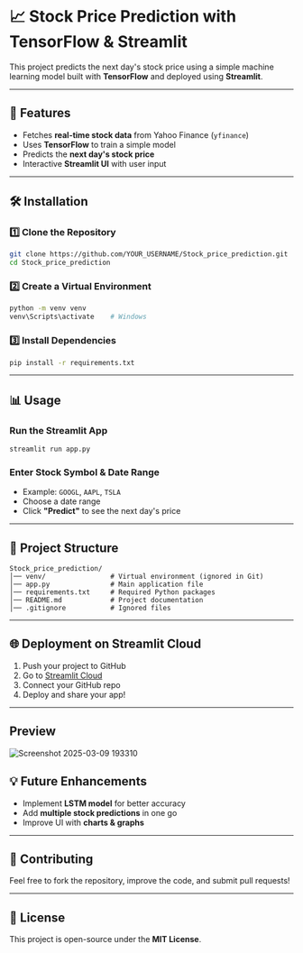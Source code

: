 # 📈 Stock Price Prediction with TensorFlow & Streamlit

This project predicts the next day's stock price using a simple machine learning model built with **TensorFlow** and deployed using **Streamlit**.

---

## 🚀 Features
- Fetches **real-time stock data** from Yahoo Finance (`yfinance`)
- Uses **TensorFlow** to train a simple model
- Predicts the **next day's stock price**
- Interactive **Streamlit UI** with user input

---

## 🛠️ Installation

### **1️⃣ Clone the Repository**
```sh
git clone https://github.com/YOUR_USERNAME/Stock_price_prediction.git
cd Stock_price_prediction
```

### **2️⃣ Create a Virtual Environment**
```sh
python -m venv venv
venv\Scripts\activate    # Windows
```

### **3️⃣ Install Dependencies**
```sh
pip install -r requirements.txt
```

---

## 📊 Usage
### **Run the Streamlit App**
```sh
streamlit run app.py
```

### **Enter Stock Symbol & Date Range**
- Example: `GOOGL`, `AAPL`, `TSLA`
- Choose a date range
- Click **"Predict"** to see the next day's price

---

## 📂 Project Structure
```
Stock_price_prediction/
│── venv/                # Virtual environment (ignored in Git)
│── app.py               # Main application file
│── requirements.txt     # Required Python packages
│── README.md            # Project documentation
│── .gitignore           # Ignored files
```

---

## 🌐 Deployment on Streamlit Cloud
1. Push your project to GitHub
2. Go to [Streamlit Cloud](https://share.streamlit.io/)
3. Connect your GitHub repo
4. Deploy and share your app!

---

## Preview

![Screenshot 2025-03-09 193310](https://github.com/user-attachments/assets/f8e56766-1025-4784-b990-8a600f6c7c0a)



## 💡 Future Enhancements
- Implement **LSTM model** for better accuracy
- Add **multiple stock predictions** in one go
- Improve UI with **charts & graphs**

---

## 🤝 Contributing
Feel free to fork the repository, improve the code, and submit pull requests!

---

## 📜 License
This project is open-source under the **MIT License**.

